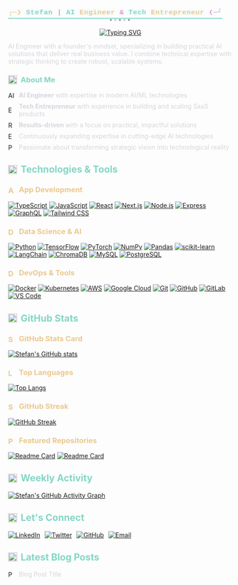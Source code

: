 ## <div align="center" style="margin: 0.5em 0;">
  <link href="https://fonts.cdnfonts.com/css/bigblue-terminal-nerd-mono" rel="stylesheet">
  <style>
    .terminal-text {
      font-family: 'BigBlue Terminal Nerd Font', 'BigBlue Terminal 437TT', 'Courier New', monospace;
      color: #83D6C5;
      font-weight: 600;
      letter-spacing: 0.05em;
      text-shadow: 0 0 10px rgba(131, 214, 197, 0.3);
      border-bottom: 2px solid #83D6C5;
      padding-bottom: 0.2em;
      display: inline-block;
      font-size: 1.1em;
    }
    .decorative-line {
      font-family: 'BigBlue Terminal Nerd Font', 'BigBlue Terminal 437TT', monospace;
      color: #737373;
      font-size: 0.9em;
      margin: -0.5em 0 1em 0;
      letter-spacing: 0.2em;
    }
  </style>
  <span class="terminal-text">
    <span style="color: #EBC88D;">╭─❯</span>
    <span>Stefan</span>
    <span style="color: #E394DC;">|</span>
    <span style="color: #83D6C5;">AI</span>
    <span style="color: #EBC88D;">Engineer</span>
    <span style="color: #E394DC;">&</span>
    <span style="color: #83D6C5;">Tech</span>
    <span style="color: #EBC88D;">Entrepreneur</span>
    <span style="color: #E394DC;">❮─╯</span>
  </span>
</div>

<div align="center" class="decorative-line">
  <span>✦</span><span>✧</span><span>✦</span><span>✧</span><span>✦</span>
</div>

<div align="center">
  <a href="https://git.io/typing-svg">
    <img src="https://readme-typing-svg.demolab.com?font=Fira+Code&weight=500&size=20&duration=3000&pause=1000&color=83D6C5&center=true&vCenter=true&width=600&lines=Building+intelligent+solutions+with+AI;Transforming+ideas+into+scalable+products;Passionate+about+MERN+and+AI+stacks;Creating+impact+through+technology" alt="Typing SVG" />
  </a>
</div>

<span style="color: #D6D6DD">AI Engineer with a founder's mindset, specializing in building practical AI solutions that deliver real business value. I combine technical expertise with strategic thinking to create robust, scalable systems.</span>

### <span style="color: #83D6C5; display: flex; align-items: center; gap: 8px;"><img src="https://cdn.simpleicons.org/rocket/83D6C5" width="20" alt="About Me" /> About Me</span>
<ul style="list-style-type: none; padding-left: 0; margin-left: 0;">
  <li style="display: flex; align-items: center; gap: 8px; margin-bottom: 8px;"><img src="https://cdn.simpleicons.org/lightbulb/83D6C5" width="16" alt="AI" /> <span style="color: #D6D6DD"><strong>AI Engineer</strong> with expertise in modern AI/ML technologies</span></li>
  <li style="display: flex; align-items: center; gap: 8px; margin-bottom: 8px;"><img src="https://cdn.simpleicons.org/building/83D6C5" width="16" alt="Entrepreneur" /> <span style="color: #D6D6DD"><strong>Tech Entrepreneur</strong> with experience in building and scaling SaaS products</span></li>
  <li style="display: flex; align-items: center; gap: 8px; margin-bottom: 8px;"><img src="https://cdn.simpleicons.org/target/83D6C5" width="16" alt="Results" /> <span style="color: #D6D6DD"><strong>Results-driven</strong> with a focus on practical, impactful solutions</span></li>
  <li style="display: flex; align-items: center; gap: 8px; margin-bottom: 8px;"><img src="https://cdn.simpleicons.org/magnify/83D6C5" width="16" alt="Expertise" /> <span style="color: #D6D6DD">Continuously expanding expertise in cutting-edge AI technologies</span></li>
  <li style="display: flex; align-items: center; gap: 8px;"><img src="https://cdn.simpleicons.org/rocketlaunch/83D6C5" width="16" alt="Passion" /> <span style="color: #D6D6DD">Passionate about transforming strategic vision into technological reality</span></li>
</ul>

## <span style="color: #83D6C5; display: flex; align-items: center; gap: 8px;"><img src="https://cdn.simpleicons.org/tools/83D6C5" width="20" alt="Technologies" /> Technologies & Tools</span>

### <span style="color: #EBC88D; display: flex; align-items: center; gap: 8px;"><img src="https://cdn.simpleicons.org/code/83D6C5" width="16" alt="App Development" /> App Development</span>
[![TypeScript](https://img.shields.io/badge/TypeScript-0D1117?style=flat&logo=typescript&logoColor=83D6C5)](https://www.typescriptlang.org/)
[![JavaScript](https://img.shields.io/badge/JavaScript-0D1117?style=flat&logo=javascript&logoColor=83D6C5)](https://developer.mozilla.org/en-US/docs/Web/JavaScript)
[![React](https://img.shields.io/badge/React-0D1117?style=flat&logo=react&logoColor=83D6C5)](https://reactjs.org/)
[![Next.js](https://img.shields.io/badge/Next.js-0D1117?style=flat&logo=nextdotjs&logoColor=83D6C5)](https://nextjs.org/)
[![Node.js](https://img.shields.io/badge/Node.js-0D1117?style=flat&logo=nodedotjs&logoColor=83D6C5)](https://nodejs.org/)
[![Express](https://img.shields.io/badge/Express-0D1117?style=flat&logo=express&logoColor=83D6C5)](https://expressjs.com/)
[![GraphQL](https://img.shields.io/badge/GraphQL-0D1117?style=flat&logo=graphql&logoColor=83D6C5)](https://graphql.org/)
[![Tailwind CSS](https://img.shields.io/badge/Tailwind_CSS-0D1117?style=flat&logo=tailwindcss&logoColor=83D6C5)](https://tailwindcss.com/)

### <span style="color: #EBC88D; display: flex; align-items: center; gap: 8px;"><img src="https://cdn.simpleicons.org/brain/83D6C5" width="16" alt="Data Science & AI" /> Data Science & AI</span>
[![Python](https://img.shields.io/badge/Python-0D1117?style=flat&logo=python&logoColor=83D6C5)](https://www.python.org/)
[![TensorFlow](https://img.shields.io/badge/TensorFlow-0D1117?style=flat&logo=tensorflow&logoColor=83D6C5)](https://www.tensorflow.org/)
[![PyTorch](https://img.shields.io/badge/PyTorch-0D1117?style=flat&logo=pytorch&logoColor=83D6C5)](https://pytorch.org/)
[![NumPy](https://img.shields.io/badge/NumPy-0D1117?style=flat&logo=numpy&logoColor=83D6C5)](https://numpy.org/)
[![Pandas](https://img.shields.io/badge/Pandas-0D1117?style=flat&logo=pandas&logoColor=83D6C5)](https://pandas.pydata.org/)
[![scikit-learn](https://img.shields.io/badge/scikit--learn-0D1117?style=flat&logo=scikit-learn&logoColor=83D6C5)](https://scikit-learn.org/)
[![LangChain](https://img.shields.io/badge/LangChain-0D1117?style=flat&logo=langchain&logoColor=83D6C5)](https://python.langchain.com/)
[![ChromaDB](https://img.shields.io/badge/ChromaDB-0D1117?style=flat&logo=chromium&logoColor=83D6C5)](https://www.trychroma.com/)
[![MySQL](https://img.shields.io/badge/MySQL-0D1117?style=flat&logo=mysql&logoColor=83D6C5)](https://www.mysql.com/)
[![PostgreSQL](https://img.shields.io/badge/PostgreSQL-0D1117?style=flat&logo=postgresql&logoColor=83D6C5)](https://www.postgresql.org/)

### <span style="color: #EBC88D; display: flex; align-items: center; gap: 8px;"><img src="https://cdn.simpleicons.org/server/83D6C5" width="16" alt="DevOps & Tools" /> DevOps & Tools</span>
[![Docker](https://img.shields.io/badge/Docker-0D1117?style=flat&logo=docker&logoColor=83D6C5)](https://www.docker.com/)
[![Kubernetes](https://img.shields.io/badge/Kubernetes-0D1117?style=flat&logo=kubernetes&logoColor=83D6C5)](https://kubernetes.io/)
[![AWS](https://img.shields.io/badge/AWS-0D1117?style=flat&logo=amazonaws&logoColor=83D6C5)](https://aws.amazon.com/)
[![Google Cloud](https://img.shields.io/badge/Google_Cloud-0D1117?style=flat&logo=googlecloud&logoColor=83D6C5)](https://cloud.google.com/)
[![Git](https://img.shields.io/badge/Git-0D1117?style=flat&logo=git&logoColor=83D6C5)](https://git-scm.com/)
[![GitHub](https://img.shields.io/badge/GitHub-0D1117?style=flat&logo=github&logoColor=83D6C5)](https://github.com/)
[![GitLab](https://img.shields.io/badge/GitLab-0D1117?style=flat&logo=gitlab&logoColor=83D6C5)](https://about.gitlab.com/)
[![VS Code](https://img.shields.io/badge/VS_Code-0D1117?style=flat&logo=visualstudiocode&logoColor=83D6C5)](https://code.visualstudio.com/)

## <span style="color: #83D6C5; display: flex; align-items: center; gap: 8px;"><img src="https://cdn.simpleicons.org/github/83D6C5" width="20" alt="GitHub Stats" /> GitHub Stats</span>

### <span style="color: #EBC88D; display: flex; align-items: center; gap: 8px;"><img src="https://cdn.simpleicons.org/githubactions/83D6C5" width="16" alt="Stats" /> GitHub Stats Card</span>
[![Stefan's GitHub stats](https://github-readme-stats.vercel.app/api?username=ethrdev&show_icons=true&theme=github_dark&bg_color=0D1117&hide_border=true&title_color=83D6C5&text_color=D6D6DD&icon_color=E394DC&ring_color=EBC88D&include_all_commits=true&count_private=true)](https://github.com/ethrdev)

### <span style="color: #EBC88D; display: flex; align-items: center; gap: 8px;"><img src="https://cdn.simpleicons.org/code/83D6C5" width="16" alt="Languages" /> Top Languages</span>
[![Top Langs](https://github-readme-stats.vercel.app/api/top-langs/?username=ethrdev&layout=compact&theme=github_dark&bg_color=0D1117&hide_border=true&title_color=83D6C5&text_color=D6D6DD&hide=html,css,scss&langs_count=6)](https://github.com/ethrdev)

### <span style="color: #EBC88D; display: flex; align-items: center; gap: 8px;"><img src="https://cdn.simpleicons.org/flame/83D6C5" width="16" alt="Streak" /> GitHub Streak</span>
[![GitHub Streak](https://streak-stats.demolab.com?user=ethrdev&theme=github-dark&background=0D1117&border=292929&dates=737373&ring=83D6C5&fire=83D6C5&currStreakNum=D6D6DD&sideNums=D6D6DD&currStreakLabel=83D6C5&sideLabels=737373)](https://git.io/streak-stats)

### <span style="color: #EBC88D; display: flex; align-items: center; gap: 8px;"><img src="https://cdn.simpleicons.org/github/83D6C5" width="16" alt="Projects" /> Featured Repositories</span>
[![Readme Card](https://github-readme-stats.vercel.app/api/pin/?username=ethrdev&repo=REPO_NAME_1&theme=github_dark&bg_color=0D1117&hide_border=true&title_color=83D6C5&text_color=D6D6DD&icon_color=E394DC)](https://github.com/ethrdev/REPO_NAME_1)
[![Readme Card](https://github-readme-stats.vercel.app/api/pin/?username=ethrdev&repo=REPO_NAME_2&theme=github_dark&bg_color=0D1117&hide_border=true&title_color=83D6C5&text_color=D6D6DD&icon_color=E394DC)](https://github.com/ethrdev/REPO_NAME_2)

## <span style="color: #83D6C5; display: flex; align-items: center; gap: 8px;"><img src="https://cdn.simpleicons.org/githubactions/83D6C5" width="20" alt="Activity" /> Weekly Activity</span>
[![Stefan's GitHub Activity Graph](https://github-readme-activity-graph.vercel.app/graph?username=ethrdev&theme=github-dark&bg_color=0D1117&hide_border=true&line=83D6C5&point=D6D6DD&color=737373&area=true&area_color=163761)](https://github.com/ethrdev)

## <span style="color: #83D6C5; display: flex; align-items: center; gap: 8px;"><img src="https://cdn.simpleicons.org/link/83D6C5" width="20" alt="Connect" /> Let's Connect</span>
<div style="display: flex; gap: 10px; margin-bottom: 15px;">
  <a href="https://linkedin.com/in/your-profile" title="LinkedIn">
    <img src="https://img.shields.io/badge/LinkedIn-0D1117?style=for-the-badge&logo=linkedin&logoColor=83D6C5" alt="LinkedIn" />
  </a>
  <a href="https://twitter.com/your-handle" title="Twitter">
    <img src="https://img.shields.io/badge/Twitter-0D1117?style=for-the-badge&logo=twitter&logoColor=83D6C5" alt="Twitter" />
  </a>
  <a href="https://github.com/ethrdev" title="GitHub">
    <img src="https://img.shields.io/badge/GitHub-0D1117?style=for-the-badge&logo=github&logoColor=83D6C5" alt="GitHub" />
  </a>
  <a href="mailto:your.email@example.com" title="Email">
    <img src="https://img.shields.io/badge/Email-0D1117?style=for-the-badge&logo=gmail&logoColor=83D6C5" alt="Email" />
  </a>
</div>

## <span style="color: #83D6C5; display: flex; align-items: center; gap: 8px;"><img src="https://cdn.simpleicons.org/book/83D6C5" width="20" alt="Blog" /> Latest Blog Posts</span>
<ul style="list-style-type: none; padding-left: 0; margin-left: 0;">
  <li style="display: flex; align-items: center; gap: 8px; margin-bottom: 8px;">
    <img src="https://cdn.simpleicons.org/bookmark/83D6C5" width="16" alt="Post" />
    <a href="https://your-blog.com/link-to-post" style="color: #D6D6DD; text-decoration: none;">Blog Post Title</a>
  </li>
</ul>
